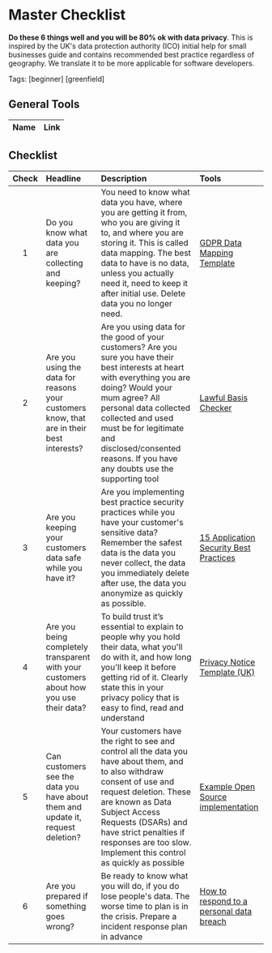 # Master Checklist

**Do these 6 things well and you will be 80% ok with data privacy**. This is inspired by the UK&#39;s data protection authority (ICO) initial help for small businesses guide and contains recommended best practice regardless of geography. We translate it to be more applicable for software developers.

Tags: [beginner] [greenfield] 

## General Tools

| Name | Link | 
| :--- | :--------- |

## Checklist

| Check | Headline | Description | Tools |
| :---:|:--- | :--------- | :--------| 
| 1| Do you know what data you are collecting and keeping? | You need to know what data you have, where you are getting it from, who you are giving it to, and where you  are storing it.  This is called data mapping.  The best data to have is no data, unless you actually need it, need to keep it after initial use. Delete data you no longer need. | [GDPR Data Mapping Template](https://medium.com/@Ideea/gdpr-data-map-template-31da34ca39d0) |
| 2| Are you using the data for reasons your customers know, that are in their best interests? | Are you using data for the good of your customers? Are you sure you have their best interests at heart with everything you are doing? Would your mum agree? All personal data collected collected and used must be for legitimate and disclosed&#x2F;consented reasons. If you have any doubts use the supporting tool | [Lawful Basis Checker](https://ico.org.uk/for-organisations/gdpr-resources/lawful-basis-interactive-guidance-tool/) |
| 3| Are you keeping your customers data safe while you have it? | Are you implementing best practice security practices while you have your customer&#39;s sensitive data?  Remember the safest data is the data you never collect, the data you immediately delete after use, the data you anonymize as quickly as possible. | [15 Application Security Best Practices](https://snyk.io/learn/application-security-best-practices/) |
| 4| Are you being completely transparent with your customers about how you use their data? | To build trust it’s essential to explain to people why you hold their data, what you&#39;ll do with it, and how long you&#39;ll keep it before getting rid of it. Clearly state this in your privacy policy that is easy to find, read and understand | [Privacy Notice Template (UK)](https://ico.org.uk/for-organisations/make-your-own-privacy-notice/) |
| 5| Can customers see the data you have about them and update it, request deletion? | Your customers have the right to see and control all the data you have about them, and to also withdraw consent of use and request deletion. These are known as Data Subject Access Requests (DSARs) and have strict penalties if responses are too slow. Implement this control as quickly as possible | [Example Open Source implementation](https://databunker.org/) |
| 6| Are you prepared if something goes wrong? | Be ready to know what you will do, if you do lose people&#39;s data.  The worse time to plan is in the crisis.  Prepare a incident response plan in advance | [How to respond to a personal data breach](https://ico.org.uk/for-organisations/sme-web-hub/72-hours-how-to-respond-to-a-personal-data-breach/) |


